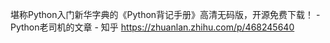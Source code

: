 堪称Python入门新华字典的《Python背记手册》高清无码版，开源免费下载！ - Python老司机的文章 - 知乎
https://zhuanlan.zhihu.com/p/468245640
